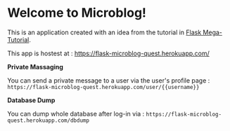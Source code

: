 # Welcome to Microblog!

This is an application created with an idea from the tutorial in [Flask Mega-Tutorial](https://blog.miguelgrinberg.com/post/the-flask-mega-tutorial-part-i-hello-world).

This app is hostest at : https://flask-microblog-quest.herokuapp.com/

**Private Massaging**

You can send a private message to a user via the user's profile page : `https://flask-microblog-quest.herokuapp.com/user/{{username}}`

**Database Dump**

You can dump whole database after log-in via : `https://flask-microblog-quest.herokuapp.com/dbdump`

